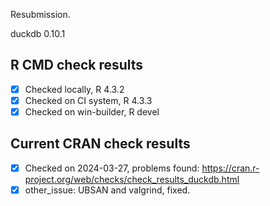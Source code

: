 Resubmission.

duckdb 0.10.1

## R CMD check results

- [x] Checked locally, R 4.3.2
- [x] Checked on CI system, R 4.3.3
- [x] Checked on win-builder, R devel

## Current CRAN check results

- [x] Checked on 2024-03-27, problems found: https://cran.r-project.org/web/checks/check_results_duckdb.html
- [x] other_issue: UBSAN and valgrind, fixed.
